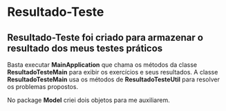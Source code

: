 # Resultado-Teste 

<h2>Resultado-Teste foi criado para armazenar o resultado dos meus testes práticos</h2>

Basta executar <b>MainApplication</b> que chama os métodos da classe <b>ResultadoTesteMain</b> para exibir os exercícios e seus resultados.
A classe <b>ResultadoTesteMain</b> usa os métodos de <b>ResultadoTesteUtil</b> para resolver os problemas propostos.

No package <b>Model</b> criei dois objetos para me auxiliarem.
